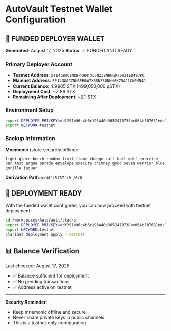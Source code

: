 # AutoVault Testnet Wallet Configuration

## 🎯 FUNDED DEPLOYER WALLET

**Generated**: August 17, 2025
**Status**: ✅ FUNDED AND READY

### Primary Deployer Account
- **Testnet Address**: `ST14G8ACZNKBPR0WTX55NZ38NHN6K75AJ1ED4YDPC`
- **Mainnet Address**: `SP14G8ACZNKBPR0WTX55NZ38NHN6K75AJ1CWEMN41`
- **Current Balance**: 4.9905 STX (499,050,000 µSTX)
- **Deployment Cost**: ~2.89 STX
- **Remaining After Deployment**: ~2.1 STX

### Environment Setup
```bash
export DEPLOYER_PRIVKEY=ddf291b96c4b6c193440e3652470738bc064b587681edc76112c2695ac33644f01
export NETWORK=testnet
```

### Backup Information
**Mnemonic** (store securely offline):
```
light glare bench random limit flame change call boil wolf exercise bar test argue parade envelope execute chimney good seven warrior blue gorilla jaguar
```

**Derivation Path**: `m/44'/5757'/0'/0/0`

## 🚀 DEPLOYMENT READY

With the funded wallet configured, you can now proceed with testnet deployment:

```bash
cd /workspaces/AutoVault/stacks
export DEPLOYER_PRIVKEY=ddf291b96c4b6c193440e3652470738bc064b587681edc76112c2695ac33644f01
export NETWORK=testnet
clarinet deployment apply --testnet
```

## 📊 Balance Verification

Last checked: August 17, 2025
- ✅ Balance sufficient for deployment
- ✅ No pending transactions
- ✅ Address active on testnet

---

**Security Reminder**: 
- Keep mnemonic offline and secure
- Never share private keys in public channels
- This is a testnet-only configuration
